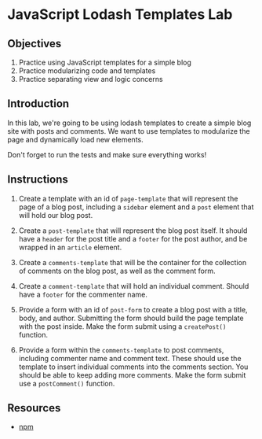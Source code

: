 # JavaScript Lodash Templates Lab

## Objectives

1.  Practice using JavaScript templates for a simple blog
2.  Practice modularizing code and templates
3.  Practice separating view and logic concerns

## Introduction

In this lab, we're going to be using lodash templates to create a simple blog
site with posts and comments. We want to use templates to modularize the page
and dynamically load new elements.

Don't forget to run the tests and make sure everything works!

## Instructions

1.  Create a template with an id of `page-template` that will represent the page
    of a blog post, including a `sidebar` element and a `post` element that will
    hold our blog post.

2.  Create a `post-template` that will represent the blog post itself. It should
    have a `header` for the post title and a `footer` for the post author, and be
    wrapped in an `article` element.

3.  Create a `comments-template` that will be the container for the collection
    of comments on the blog post, as well as the comment form.

4.  Create a `comment-template` that will hold an individual comment. Should
    have a `footer` for the commenter name.

5.  Provide a form with an id of `post-form` to create a blog post with a title,
    body, and author. Submitting the form should build the page template with the
    post inside. Make the form submit using a `createPost()` function.

6.  Provide a form within the `comments-template` to post comments, including
    commenter name and comment text. These should use the template to insert
    individual comments into the comments section. You should be able to keep adding
    more comments. Make the form submit use a `postComment()` function.

## Resources

- [npm](https://npmjs.org)
